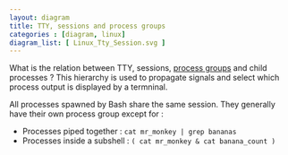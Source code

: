 ```yaml
---
layout: diagram
title: TTY, sessions and process groups
categories : [diagram, linux]
diagram_list: [ Linux_Tty_Session.svg ]
---
```


What is the relation between TTY, sessions, [process groups][1] and child processes ?
This hierarchy is used to propagate signals and select which process output is displayed by a termninal.

All processes spawned by Bash share the same session. They generally have their own process group except for :

* Processes piped together : `cat mr_monkey | grep bananas`
* Processes inside a subshell : `( cat mr_monkey & cat banana_count )`

[1]: https://lwn.net/Articles/603762/

